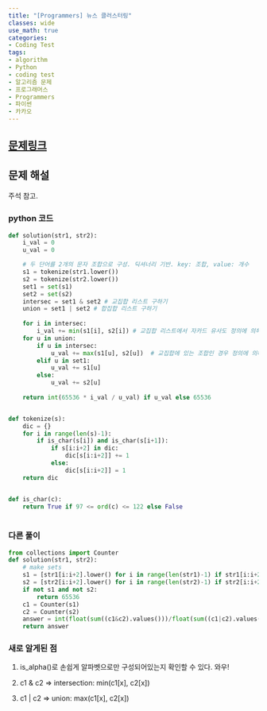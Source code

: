 ```yaml
---
title: "[Programmers] 뉴스 클러스터링"
classes: wide
use_math: true
categories:
- Coding Test
tags:
- algorithm
- Python
- coding test
- 알고리즘 문제
- 프로그래머스
- Programmers
- 파이썬
- 카카오
---
```


## [문제링크](https://programmers.co.kr/learn/courses/30/lessons/17677)


## 문제 해설

주석 참고.

### python 코드


```python
def solution(str1, str2):
    i_val = 0
    u_val = 0

    # 두 단어를 2개의 문자 조합으로 구성. 딕셔너리 기반. key: 조합, value: 개수
    s1 = tokenize(str1.lower())
    s2 = tokenize(str2.lower())
    set1 = set(s1)
    set2 = set(s2)
    intersec = set1 & set2 # 교집합 리스트 구하기
    union = set1 | set2 # 합집합 리스트 구하기
    
    for i in intersec:
        i_val += min(s1[i], s2[i]) # 교집합 리스트에서 자카드 유사도 정의에 의해 최소값 구하기
    for u in union:
        if u in intersec:
            u_val += max(s1[u], s2[u])  # 교집합에 있는 조합인 경우 정의에 의해 최대값 구하기
        elif u in set1:
            u_val += s1[u]
        else:
            u_val += s2[u]
    
    return int(65536 * i_val / u_val) if u_val else 65536


def tokenize(s):
    dic = {}
    for i in range(len(s)-1):
        if is_char(s[i]) and is_char(s[i+1]):
            if s[i:i+2] in dic:
                dic[s[i:i+2]] += 1
            else:
                dic[s[i:i+2]] = 1
    return dic


def is_char(c):
    return True if 97 <= ord(c) <= 122 else False
    
```



### 다른 풀이

```python
from collections import Counter
def solution(str1, str2):
    # make sets
    s1 = [str1[i:i+2].lower() for i in range(len(str1)-1) if str1[i:i+2].isalpha()]
    s2 = [str2[i:i+2].lower() for i in range(len(str2)-1) if str2[i:i+2].isalpha()]
    if not s1 and not s2:
        return 65536
    c1 = Counter(s1)
    c2 = Counter(s2)
    answer = int(float(sum((c1&c2).values()))/float(sum((c1|c2).values())) * 65536)
    return answer

```
### 새로 알게된 점
1. is_alpha()로 손쉽게 알파벳으로만 구성되어있는지 확인할 수 있다. 와우!

2. c1 & c2 => intersection:  min(c1[x], c2[x])

3. c1 | c2 => union: max(c1[x], c2[x])